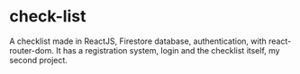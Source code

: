 # check-list
A checklist made in ReactJS, Firestore database, authentication, with react-router-dom.  It has a registration system, login and the checklist itself, my second project.
